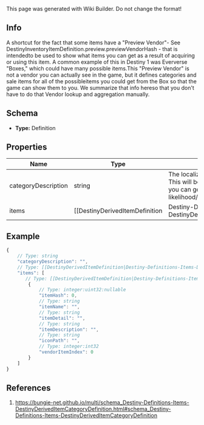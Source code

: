 <span class="wiki-builder">This page was generated with Wiki Builder. Do not change the format!</span>

## Info
A shortcut for the fact that some items have a &quot;Preview Vendor&quot;- See DestinyInventoryItemDefinition.preview.previewVendorHash - that is intendedto be used to show what items you can get as a result of acquiring or using this item. A common example of this in Destiny 1 was Eververse &quot;Boxes,&quot; which could have many possible items.This &quot;Preview Vendor&quot; is not a vendor you can actually see in the game, but it defines categories and sale items for all of the possibleitems you could get from the Box so that the game can show them to you.  We summarize that info hereso that you don't have to do that Vendor lookup and aggregation manually.

## Schema
* **Type:** Definition

## Properties
Name | Type | Description
---- | ---- | -----------
categoryDescription | string | The localized string for the category title.  This will be something describingthe items you can get as a group, or your likelihood/the quantity you'll get.
items | [[DestinyDerivedItemDefinition|Destiny-Definitions-Items-DestinyDerivedItemDefinition]]:Definition[] | This is the list of all of the items for this category and the basic properties we'llknow about them.

## Example
```javascript
{
    // Type: string
    "categoryDescription": "",
    // Type: [[DestinyDerivedItemDefinition|Destiny-Definitions-Items-DestinyDerivedItemDefinition]]:Definition[]
    "items": [
       // Type: [[DestinyDerivedItemDefinition|Destiny-Definitions-Items-DestinyDerivedItemDefinition]]:Definition
        {
            // Type: integer:uint32:nullable
            "itemHash": 0,
            // Type: string
            "itemName": "",
            // Type: string
            "itemDetail": "",
            // Type: string
            "itemDescription": "",
            // Type: string
            "iconPath": "",
            // Type: integer:int32
            "vendorItemIndex": 0
        }
    ]
}

```

## References
1. https://bungie-net.github.io/multi/schema_Destiny-Definitions-Items-DestinyDerivedItemCategoryDefinition.html#schema_Destiny-Definitions-Items-DestinyDerivedItemCategoryDefinition
